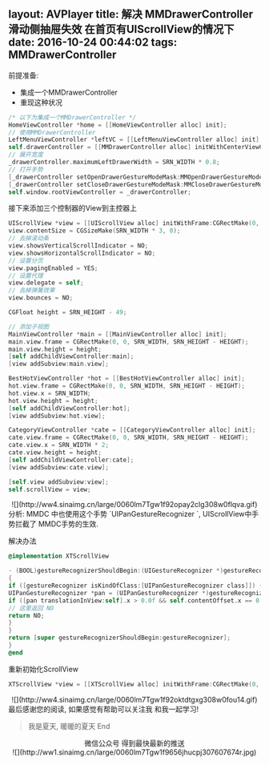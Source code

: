 layout: AVPlayer
title: 解决 MMDrawerController 滑动侧抽屉失效 在首页有UIScrollView的情况下
date: 2016-10-24 00:44:02
tags: MMDrawerController
---
前提准备:
- 集成一个MMDrawerController
- 重现这种状况
<!-- more -->

```objectivec
/* 以下为集成一个MMDrawerController */
HomeViewController *home = [[HomeViewController alloc] init];
// 使用MMDrawerController
LeftMenuViewController *leftVC = [[LeftMenuViewController alloc] init];
self.drawerController = [[MMDrawerController alloc] initWithCenterViewController:home leftDrawerViewController:leftVC];
// 展开宽度
_drawerController.maximumLeftDrawerWidth = SRN_WIDTH * 0.8;
// 打开手势
[_drawerController setOpenDrawerGestureModeMask:MMOpenDrawerGestureModeAll];
[_drawerController setCloseDrawerGestureModeMask:MMCloseDrawerGestureModeAll];
self.window.rootViewController = _drawerController;
```
接下来添加三个控制器的View到主控器上
```objectivec
UIScrollView *view = [[UIScrollView alloc] initWithFrame:CGRectMake(0, 0, SRN_WIDTH, SRN_HEIGHT - HEIGHT)];
view.contentSize = CGSizeMake(SRN_WIDTH * 3, 0);
// 去掉滚动条
view.showsVerticalScrollIndicator = NO;
view.showsHorizontalScrollIndicator = NO;
// 设置分页
view.pagingEnabled = YES;
// 设置代理
view.delegate = self;
// 去掉弹簧效果
view.bounces = NO;

CGFloat height = SRN_HEIGHT - 49;

// 添加子视图
MainViewController *main = [[MainViewController alloc] init];
main.view.frame = CGRectMake(0, 0, SRN_WIDTH, SRN_HEIGHT - HEIGHT);
main.view.height = height;
[self addChildViewController:main];
[view addSubview:main.view];

BestHotViewController *hot = [[BestHotViewController alloc] init];
hot.view.frame = CGRectMake(0, 0, SRN_WIDTH, SRN_HEIGHT - HEIGHT);
hot.view.x = SRN_WIDTH;
hot.view.height = height;
[self addChildViewController:hot];
[view addSubview:hot.view];

CategoryViewController *cate = [[CategoryViewController alloc] init];
cate.view.frame = CGRectMake(0, 0, SRN_WIDTH, SRN_HEIGHT - HEIGHT);
cate.view.x = SRN_WIDTH * 2;
cate.view.height = height;
[self addChildViewController:cate];
[view addSubview:cate.view];

[self.view addSubview:view];
self.scrollView = view;
```
<div align=center>
![](http://ww4.sinaimg.cn/large/0060lm7Tgw1f92opay2clg308w0flqva.gif)
</div>
分析: MMDC 中也使用这个手势 `UIPanGestureRecognizer `, UIScrollView中手势拦截了 MMDC手势的生效. 

解决办法
```objectivec
@implementation XTScrollView

- (BOOL)gestureRecognizerShouldBegin:(UIGestureRecognizer *)gestureRecognizer
{
if ([gestureRecognizer isKindOfClass:[UIPanGestureRecognizer class]]) {
UIPanGestureRecognizer *pan = (UIPanGestureRecognizer *)gestureRecognizer;
if ([pan translationInView:self].x > 0.0f && self.contentOffset.x == 0.0f) {
// 这里返回 NO
return NO;
}
}
return [super gestureRecognizerShouldBegin:gestureRecognizer];
}
@end
```
重新初始化ScrollView
```objectivec
XTScrollView *view = [[XTScrollView alloc] initWithFrame:CGRectMake(0, 0, SRN_WIDTH, SRN_HEIGHT - HEIGHT)];
```

<div align=center>
![](http://ww4.sinaimg.cn/large/0060lm7Tgw1f92oktdtgxg308w0fou14.gif)
</div>
最后感谢您的阅读, 如果感觉有帮助可以关注我 和我一起学习! 

> 我是夏天, 暖暖的夏天
End

<div align=center>
微信公众号 得到最快最新的推送
</div>

<div align=center>
![](http://ww1.sinaimg.cn/large/0060lm7Tgw1f9656jhucpj307607674r.jpg)
</div>
